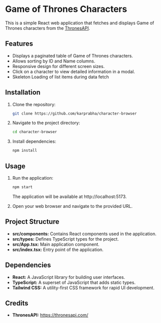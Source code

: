 # Game of Thrones Characters

This is a simple React web application that fetches and displays Game of Thrones characters from the [ThronesAPI](https://thronesapi.com/).

## Features

-   Displays a paginated table of Game of Thrones characters.
-   Allows sorting by ID and Name columns.
-   Responsive design for different screen sizes.
-   Click on a character to view detailed information in a modal.
-   Skeleton Loading of list items during data fetch

## Installation

1.  Clone the repository:

    ```bash
    git clone https://github.com/karprabha/character-browser
    ```

2.  Navigate to the project directory:
    ```bash
    cd character-browser
    ```
3.  Install dependencies:
    ```bash
    npm install
    ```

## Usage

1.  Run the application:

    ```bash
    npm start
    ```

    The application will be available at http://localhost:5173.

2.  Open your web browser and navigate to the provided URL.

## Project Structure

-   **src/components:** Contains React components used in the application.
-   **src/types:** Defines TypeScript types for the project.
-   **src/App.tsx:** Main application component.
-   **src/index.tsx:** Entry point of the application.

## Dependencies

-   **React:** A JavaScript library for building user interfaces.
-   **TypeScript:** A superset of JavaScript that adds static types.
-   **Tailwind CSS:** A utility-first CSS framework for rapid UI development.

## Credits

-   **ThronesAPI:** https://thronesapi.com/

